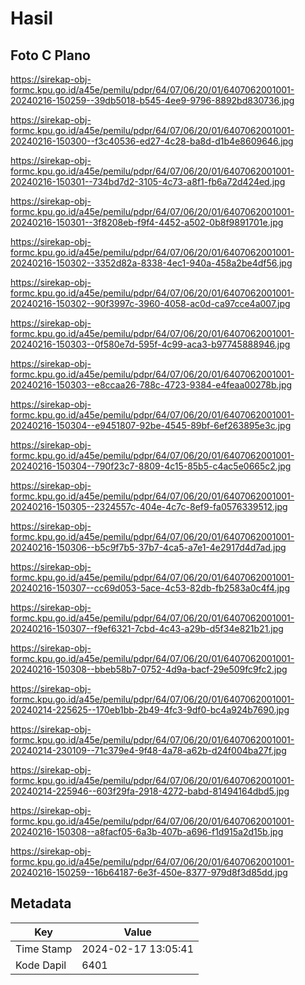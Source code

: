 # Hasil

## Foto C Plano

https://sirekap-obj-formc.kpu.go.id/a45e/pemilu/pdpr/64/07/06/20/01/6407062001001-20240216-150259--39db5018-b545-4ee9-9796-8892bd830736.jpg

https://sirekap-obj-formc.kpu.go.id/a45e/pemilu/pdpr/64/07/06/20/01/6407062001001-20240216-150300--f3c40536-ed27-4c28-ba8d-d1b4e8609646.jpg

https://sirekap-obj-formc.kpu.go.id/a45e/pemilu/pdpr/64/07/06/20/01/6407062001001-20240216-150301--734bd7d2-3105-4c73-a8f1-fb6a72d424ed.jpg

https://sirekap-obj-formc.kpu.go.id/a45e/pemilu/pdpr/64/07/06/20/01/6407062001001-20240216-150301--3f8208eb-f9f4-4452-a502-0b8f9891701e.jpg

https://sirekap-obj-formc.kpu.go.id/a45e/pemilu/pdpr/64/07/06/20/01/6407062001001-20240216-150302--3352d82a-8338-4ec1-940a-458a2be4df56.jpg

https://sirekap-obj-formc.kpu.go.id/a45e/pemilu/pdpr/64/07/06/20/01/6407062001001-20240216-150302--90f3997c-3960-4058-ac0d-ca97cce4a007.jpg

https://sirekap-obj-formc.kpu.go.id/a45e/pemilu/pdpr/64/07/06/20/01/6407062001001-20240216-150303--0f580e7d-595f-4c99-aca3-b97745888946.jpg

https://sirekap-obj-formc.kpu.go.id/a45e/pemilu/pdpr/64/07/06/20/01/6407062001001-20240216-150303--e8ccaa26-788c-4723-9384-e4feaa00278b.jpg

https://sirekap-obj-formc.kpu.go.id/a45e/pemilu/pdpr/64/07/06/20/01/6407062001001-20240216-150304--e9451807-92be-4545-89bf-6ef263895e3c.jpg

https://sirekap-obj-formc.kpu.go.id/a45e/pemilu/pdpr/64/07/06/20/01/6407062001001-20240216-150304--790f23c7-8809-4c15-85b5-c4ac5e0665c2.jpg

https://sirekap-obj-formc.kpu.go.id/a45e/pemilu/pdpr/64/07/06/20/01/6407062001001-20240216-150305--2324557c-404e-4c7c-8ef9-fa0576339512.jpg

https://sirekap-obj-formc.kpu.go.id/a45e/pemilu/pdpr/64/07/06/20/01/6407062001001-20240216-150306--b5c9f7b5-37b7-4ca5-a7e1-4e2917d4d7ad.jpg

https://sirekap-obj-formc.kpu.go.id/a45e/pemilu/pdpr/64/07/06/20/01/6407062001001-20240216-150307--cc69d053-5ace-4c53-82db-fb2583a0c4f4.jpg

https://sirekap-obj-formc.kpu.go.id/a45e/pemilu/pdpr/64/07/06/20/01/6407062001001-20240216-150307--f9ef6321-7cbd-4c43-a29b-d5f34e821b21.jpg

https://sirekap-obj-formc.kpu.go.id/a45e/pemilu/pdpr/64/07/06/20/01/6407062001001-20240216-150308--bbeb58b7-0752-4d9a-bacf-29e509fc9fc2.jpg

https://sirekap-obj-formc.kpu.go.id/a45e/pemilu/pdpr/64/07/06/20/01/6407062001001-20240214-225625--170eb1bb-2b49-4fc3-9df0-bc4a924b7690.jpg

https://sirekap-obj-formc.kpu.go.id/a45e/pemilu/pdpr/64/07/06/20/01/6407062001001-20240214-230109--71c379e4-9f48-4a78-a62b-d24f004ba27f.jpg

https://sirekap-obj-formc.kpu.go.id/a45e/pemilu/pdpr/64/07/06/20/01/6407062001001-20240214-225946--603f29fa-2918-4272-babd-81494164dbd5.jpg

https://sirekap-obj-formc.kpu.go.id/a45e/pemilu/pdpr/64/07/06/20/01/6407062001001-20240216-150308--a8facf05-6a3b-407b-a696-f1d915a2d15b.jpg

https://sirekap-obj-formc.kpu.go.id/a45e/pemilu/pdpr/64/07/06/20/01/6407062001001-20240216-150259--16b64187-6e3f-450e-8377-979d8f3d85dd.jpg


## Metadata

| Key        | Value               |
| ---------- | ------------------- |
| Time Stamp | 2024-02-17 13:05:41 |
| Kode Dapil | 6401                |



